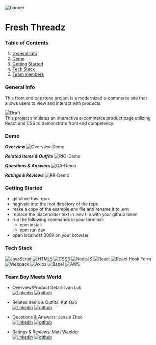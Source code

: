 ![banner](https://user-images.githubusercontent.com/106702313/189493711-fb54aa6b-8eff-4026-9d43-af3b36771d9f.png)
# Fresh Threadz

### Table of Contents
1. [General Info](#general-info)
2. [Demo](#demo)
3. [Getting Started](#start)
4. [Tech Stack](#tech)
5. [Team members](#team)

<a name="general-info"></a>
### General Info 
This front end capstone project is a modernized e-commerce site that allows users to view and interact with products

![Draft](https://img.shields.io/badge/Draft-5a29e4.svg?style=flat&logoColor=white) <br />
This project simulates an interactive e-commerce product page utilizing React and CSS to demonstrate front end competency. 


<a name="demo"></a>
### Demo
***Overview***
![Overview-Demo](https://user-images.githubusercontent.com/106702313/189499053-f32a7faf-c601-4565-a936-8435889b0bb1.gif) <br />

***Related Items & Outfits***
![RIO-Demo](https://user-images.githubusercontent.com/106702313/189499071-b3f1ba29-4a8e-4f63-92b5-521baea4715d.gif) <br />

***Questions & Answers***
![QA-Demo](https://user-images.githubusercontent.com/106702313/189500121-703fe909-0e24-4638-8a6f-cd7d96f1c137.gif) <br />

***Ratings & Reviews***
![RR-Demo](https://user-images.githubusercontent.com/106702313/189500467-875ab081-8ea1-4330-8996-2ef07ede429a.gif) <br />


<a name="start"></a>
### Getting Started
- git clone this repo
- nagivate into the root directory of the repo
- make a copy of the example.env file and rename it to .env
- replace the placeholder text in .env file with your github token
- run the following commands in your terminal:
   * npm install
   * npm run dev
- open localhost:3000 on your browser



<a name="tech"></a>
### Tech Stack
![JavaScript](https://img.shields.io/badge/javascript-%23323330.svg?style=for-the-badge&logo=javascript&logoColor=%23F7DF1E)
![HTML5](https://img.shields.io/badge/html5-%23E34F26.svg?style=for-the-badge&logo=html5&logoColor=white)
![CSS3](https://img.shields.io/badge/css3-%231572B6.svg?style=for-the-badge&logo=css3&logoColor=white)
![NodeJS](https://img.shields.io/badge/node.js-6DA55F?style=for-the-badge&logo=node.js&logoColor=white)
![React](https://img.shields.io/badge/react-%2320232a.svg?style=for-the-badge&logo=react&logoColor=%2361DAFB)
![React Hook Form](https://img.shields.io/badge/React%20Hook%20Form-%23EC5990.svg?style=for-the-badge&logo=reacthookform&logoColor=white) 
![Webpack](https://img.shields.io/badge/webpack-%238DD6F9.svg?style=for-the-badge&logo=webpack&logoColor=black)
![Axios](https://img.shields.io/badge/axios-5a29e4.svg?style=for-the-badge&logo=axios&logoColor=white)
![Babel](https://img.shields.io/badge/Babel-F9DC3e?style=for-the-badge&logo=babel&logoColor=black)
![AWS](https://img.shields.io/badge/AWS-%23FF9900.svg?style=for-the-badge&logo=amazon-aws&logoColor=white) <br />


<a name="team"></a>
### Team Boy Meets World
- Overview/Product Detail: Ivan Luk\
<a href="https://www.linkedin.com/in/luki1/" target="_blank" ><img src="https://img.shields.io/badge/linkedin-%230077B5.svg?style=for-the-badge&logo=linkedin&logoColor=white" alt="linkedin"></a>
<a href="https://github.com/theivanluk" target="_blank" ><img src="https://img.shields.io/badge/github-%23121011.svg?style=for-the-badge&logo=github&logoColor=white" alt="github"></a>

- Related Items & Outfits: Kat Gao\
<a href="https://www.linkedin.com/in/kat-gao-30a0a1204/" target="_blank" ><img src="https://img.shields.io/badge/linkedin-%230077B5.svg?style=for-the-badge&logo=linkedin&logoColor=white" alt="linkedin"></a>
<a href="https://github.com/katto030" target="_blank" ><img src="https://img.shields.io/badge/github-%23121011.svg?style=for-the-badge&logo=github&logoColor=white" alt="github"></a>

- Questions & Answers: Jessie Zhao\
<a href="https://www.linkedin.com/in/jessiezhao8/" target="_blank" ><img src="https://img.shields.io/badge/linkedin-%230077B5.svg?style=for-the-badge&logo=linkedin&logoColor=white" alt="linkedin"></a>
<a href="https://github.com/jzthacoder" target="_blank" ><img src="https://img.shields.io/badge/github-%23121011.svg?style=for-the-badge&logo=github&logoColor=white" alt="github"></a>

- Ratings & Reviews: Matt Waelder\
<a href="https://www.linkedin.com/in/mattwaelder/" target="_blank" ><img src="https://img.shields.io/badge/linkedin-%230077B5.svg?style=for-the-badge&logo=linkedin&logoColor=white" alt="linkedin"></a>
<a href="https://github.com/mattwaelder" target="_blank" ><img src="https://img.shields.io/badge/github-%23121011.svg?style=for-the-badge&logo=github&logoColor=white" alt="github"></a>
